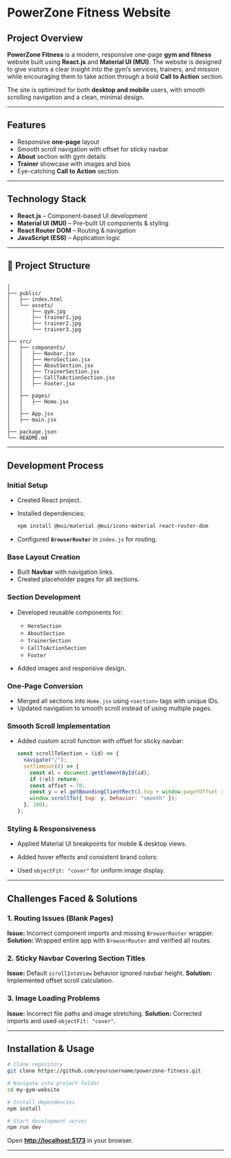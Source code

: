 # PowerZone Fitness Website

##  Project Overview

**PowerZone Fitness** is a modern, responsive one-page **gym and fitness** website built using **React.js** and **Material UI (MUI)**.
The website is designed to give visitors a clear insight into the gym’s services, trainers, and mission while encouraging them to take action through a bold **Call to Action** section.

The site is optimized for both **desktop and mobile** users, with smooth scrolling navigation and a clean, minimal design.

---

## Features

* Responsive **one-page** layout
* Smooth scroll navigation with offset for sticky navbar
* **About** section with gym details
* **Trainer** showcase with images and bios
* Eye-catching **Call to Action** section

---

##  Technology Stack

* **React.js** – Component-based UI development
* **Material UI (MUI)** – Pre-built UI components & styling
* **React Router DOM** – Routing & navigation
* **JavaScript (ES6)** – Application logic

---

## 📂 Project Structure

```

│
├── public/
│   ├── index.html
│   └── assets/
│       ├── gym.jpg
│       ├── trainer1.jpg
│       ├── trainer2.jpg
│       └── trainer3.jpg
│
├── src/
│   ├── components/
│   │   ├── Navbar.jsx
│   │   ├── HeroSection.jsx
│   │   ├── AboutSection.jsx
│   │   ├── TrainerSection.jsx
│   │   ├── CallToActionSection.jsx
│   │   ├── Footer.jsx
│   │
│   ├── pages/
│   │   ├── Home.jsx
│   │
│   ├── App.jsx
│   ├── main.jsx
│
├── package.json
└── README.md
```

---

##  Development Process

### Initial Setup

* Created React project.
* Installed dependencies:

  ```bash
  npm install @mui/material @mui/icons-material react-router-dom
  ```
* Configured **`BrowserRouter`** in `index.js` for routing.

### Base Layout Creation

* Built **Navbar** with navigation links.
* Created placeholder pages for all sections.

### Section Development

* Developed reusable components for:

  * `HeroSection`
  * `AboutSection`
  * `TrainerSection`
  * `CallToActionSection`
  * `Footer`
* Added images and responsive design.

### One-Page Conversion

* Merged all sections into `Home.jsx` using `<section>` tags with unique IDs.
* Updated navigation to smooth scroll instead of using multiple pages.

### Smooth Scroll Implementation

* Added custom scroll function with offset for sticky navbar:

  ```javascript
  const scrollToSection = (id) => {
    navigate("/");
    setTimeout(() => {
      const el = document.getElementById(id);
      if (!el) return;
      const offset = 70;
      const y = el.getBoundingClientRect().top + window.pageYOffset - offset;
      window.scrollTo({ top: y, behavior: "smooth" });
    }, 100);
  };
  ```

### Styling & Responsiveness

* Applied Material UI breakpoints for mobile & desktop views.
* Added hover effects and consistent brand colors:

* Used `objectFit: "cover"` for uniform image display.

---

## Challenges Faced & Solutions

### 1. Routing Issues (Blank Pages)

**Issue:** Incorrect component imports and missing `BrowserRouter` wrapper.
**Solution:** Wrapped entire app with `BrowserRouter` and verified all routes.

### 2. Sticky Navbar Covering Section Titles

**Issue:** Default `scrollIntoView` behavior ignored navbar height.
**Solution:** Implemented offset scroll calculation.

### 3. Image Loading Problems

**Issue:** Incorrect file paths and image stretching.
**Solution:** Corrected imports and used `objectFit: "cover"`.

---

## Installation & Usage

```bash
# Clone repository
git clone https://github.com/yourusername/powerzone-fitness.git

# Navigate into project folder
cd my-gym-website

# Install dependencies
npm install

# Start development server
npm run dev
```

Open **[http://localhost:5173](http://localhost:5173)** in your browser.


---

